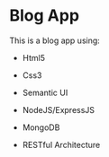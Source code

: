 # Blog App

This is a blog app using:
* Html5
* Css3
* Semantic UI
* NodeJS/ExpressJS
* MongoDB

* RESTful Architecture